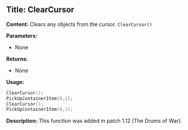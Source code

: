 ## Title: ClearCursor

**Content:**
Clears any objects from the cursor.
`ClearCursor()`

**Parameters:**
- None

**Returns:**
- None

**Usage:**
```lua
ClearCursor();
PickUpContainerItem(0,1);
ClearCursor();
PickUpContainerItem(0,1);
```

**Description:**
This function was added in patch 1.12 (The Drums of War).
